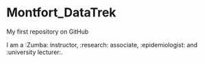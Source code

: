 # Montfort_DataTrek

My first repository on GitHub

I am a :Zumba: instructor, :research: associate, :epidemiologist: and :university lecturer:.
